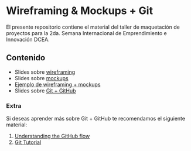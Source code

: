# Wireframing & Mockups + Git

El presente repositorio contiene el material del taller de maquetación de proyectos para la 2da. Semana Internacional de Emprendimiento e Innovación DCEA.

## Contenido
* Slides sobre [wireframing](https://github.com/futurelab-ugto/WireframingMockupsGit/blob/master/Wireframing.pdf)
* Slides sobre [mockups](https://github.com/futurelab-ugto/WireframingMockupsGit/blob/master/Mockups.pdf)
* [Ejemplo de wireframing + mockups](https://github.com/futurelab-ugto/WireframingMockupsGit/blob/master/Example%20-%20Wireframing%20%26%20Mockups.pdf)
* Slides sobre [Git + GitHub](https://github.com/futurelab-ugto/WireframingMockupsGit/blob/master/Git%20%2B%20GitHub.pdf)


### Extra
Si deseas aprender más sobre Git + GitHub te recomendamos el siguiente material:
1. [Understanding the GitHub flow](https://guides.github.com/introduction/flow/)
2. [Git Tutorial](https://try.github.io/levels/1/challenges/1) 
